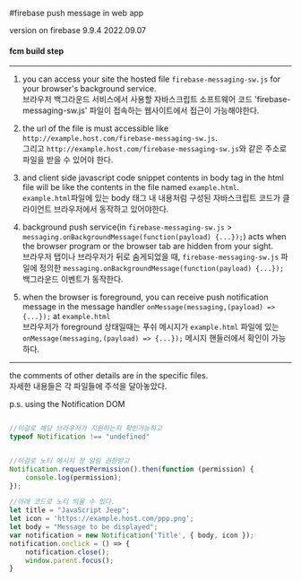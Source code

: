 #firebase push message in web app

version on firebase 9.9.4
2022.09.07



#### fcm build step
-----------

1. you can access your site the hosted file `firebase-messaging-sw.js` for your browser's background service.<br/>
브라우저 백그라운드 서비스에서 사용할 자바스크립트 소프트웨어 코드 'firebase-messaging-sw.js' 파일이 접속하는 웹사이트에서
접근이 가능해야한다.


2. the url of the file is must accessible like `http://example.host.com/firebase-messaging-sw.js`.<br/>
그리고 `http://example.host.com/firebase-messaging-sw.js`와 같은 주소로 파일을 받을 수 있어야 한다.


3. and client side javascript code snippet contents in body tag in the html file will be like the contents in the file named `example.html`.<br/>
`example.html`파일에 있는 body 태그 내 내용처럼 구성된 자바스크립트 코드가 클라이언트 브라우저에서 동작하고 있어야한다.


4. background push service(in `firebase-messaging-sw.js` > `messaging.onBackgroundMessage(function(payload) {...});`) acts when the browser program or the browser tab are hidden from your sight.<br/>
브라우저 탭이나 브라우저가 뒤로 숨게되었을 때, `firebase-messaging-sw.js` 파일에 정의한 `messaging.onBackgroundMessage(function(payload) {...});` 백그라운드 이벤트가
동작한다.


5. when the browser is foreground, you can receive push notification message in the message handler `onMessage(messaging,(payload) => {...});` at `example.html`<br/>
브라우저가 foreground 상태일때는 푸쉬 메시지가 `example.html` 파일에 있는 `onMessage(messaging,(payload) => {...});` 메시지 핸들러에서 확인이 가능하다.


----

the comments of other details are in the specific files.<br/>
자세한 내용들은 각 파일들에 주석을 달아놓았다.<br/>


p.s. using the Notification DOM<br/>

```javascript

//이걸로 해당 브라우저가 지원하는지 확인가능하고
typeof Notification !== "undefined"


//이걸로 노티 메시지 창 알림 권한받고
Notification.requestPermission().then(function (permission) {
    console.log(permission);
});

//아래 코드로 노티 띄울 수 있다.
let title = "JavaScript Jeep";
let icon = 'https://example.host.com/ppp.png';
let body = "Message to be displayed";
var notification = new Notification('Title', { body, icon });
notification.onclick = () => {
    notification.close();
    window.parent.focus();
}

```

